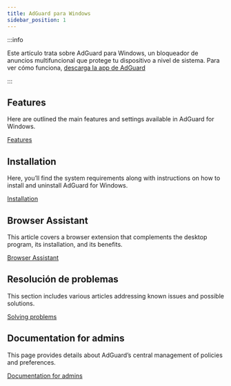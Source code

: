 ```yaml
---
title: AdGuard para Windows
sidebar_position: 1
---
```


:::info

Este artículo trata sobre AdGuard para Windows, un bloqueador de anuncios multifuncional que protege tu dispositivo a nivel de sistema. Para ver cómo funciona, [descarga la app de AdGuard](https://agrd.io/download-kb-adblock)

:::

## Features

Here are outlined the main features and settings available in AdGuard for Windows.

[Features](/adguard-for-windows/features/features.md)

## Installation

Here, you’ll find the system requirements along with instructions on how to install and uninstall AdGuard for Windows.

[Installation](/adguard-for-windows/installation.md)

## Browser Assistant

This article covers a browser extension that complements the desktop program, its installation, and its benefits.

[Browser Assistant](/adguard-for-windows/browser-assistant.md)

## Resolución de problemas

This section includes various articles addressing known issues and possible solutions.

[Solving problems](/adguard-for-windows/solving-problems/solving-problems.md)

## Documentation for admins

This page provides details about AdGuard’s central management of policies and preferences.

[Documentation for admins](/adguard-for-windows/admins-documentation.md)

